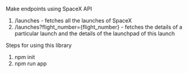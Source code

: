Make endpoints using SpaceX API

1. /launches - fetches all the launches of SpaceX
2. /launches?flight_number={flight_number} - fetches the details of a particular launch and the details of the launchpad of this launch

Steps for using this library

1. npm init
2. npm run app